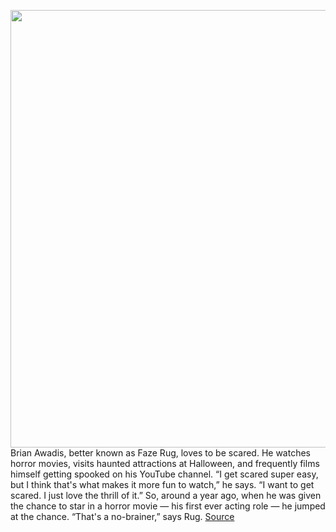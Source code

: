 <img src='https://cdn.vox-cdn.com/thumbor/XH-vRRxrHUN4IY0trX3PppcF-yo=/0x0:4000x6000/1200x800/filters:focal(1709x1571:2349x2211)/cdn.vox-cdn.com/uploads/chorus_image/image/67643840/FaZe_Rug___Approved_Press_Image_3.0.jpg' width='700px' /><br/>
Brian Awadis, better known as Faze Rug, loves to be scared. He watches horror movies, visits haunted attractions at Halloween, and frequently films himself getting spooked on his YouTube channel. “I get scared super easy, but I think that's what makes it more fun to watch,” he says. “I want to get scared. I just love the thrill of it.” So, around a year ago, when he was given the chance to star in a horror movie — his first ever acting role — he jumped at the chance. “That's a no-brainer,” says Rug.
<a href='https://www.theverge.com/2020/10/16/21517601/faze-rug-interview-crimson-horror-movie-trailer'> Source <a/>
